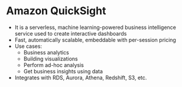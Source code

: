 # Amazon QuickSight

- It is a serverless, machine learning-powered business intelligence service used to create interactive dashboards
- Fast, automatically scalable, embeddable with per-session pricing
- Use cases:
    - Business analytics
    - Building visualizations
    - Perform ad-hoc analysis
    - Get business insights using data
- Integrates with RDS, Aurora, Athena, Redshift, S3, etc.